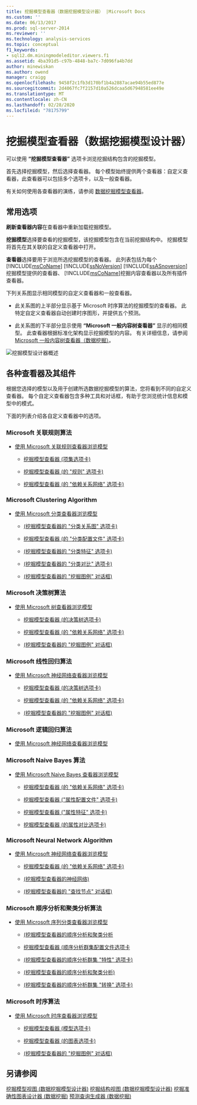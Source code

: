 ```yaml
---
title: 挖掘模型查看器（数据挖掘模型设计器） |Microsoft Docs
ms.custom: ''
ms.date: 06/13/2017
ms.prod: sql-server-2014
ms.reviewer: ''
ms.technology: analysis-services
ms.topic: conceptual
f1_keywords:
- sql12.dm.miningmodeleditor.viewers.f1
ms.assetid: 4ba391d5-c97b-4848-ba7c-7d096fa4b7dd
author: minewiskan
ms.author: owend
manager: craigg
ms.openlocfilehash: 9458f2c1fb3d170bf1b4a2887acae94b55ed877e
ms.sourcegitcommit: 2d4067fc7f2157d10a526dcaa5d67948581ee49e
ms.translationtype: MT
ms.contentlocale: zh-CN
ms.lasthandoff: 02/28/2020
ms.locfileid: "78175799"
---
```

# <a name="mining-model-viewers-data-mining-model-designer"></a>挖掘模型查看器（数据挖掘模型设计器）
  可以使用 **“挖掘模型查看器”** 选项卡浏览挖掘结构包含的挖掘模型。

 首先选择挖掘模型，然后选择查看器。 每个模型始终提供两个查看器：自定义查看器，此查看器可以包括多个选项卡，以及一般查看器。

 有关如何使用各查看器的演练，请参阅 [数据挖掘模型查看器](data-mining/data-mining-model-viewers.md)。

## <a name="common-options"></a>常用选项
 **刷新查看器内容**在查看器中重新加载挖掘模型。

 **挖掘模型**选择要查看的挖掘模型，该挖掘模型包含在当前挖掘结构中。 挖掘模型将首先在其关联的自定义查看器中打开。

 **查看器**选择要用于浏览所选挖掘模型的查看器。 此列表包括为每个[!INCLUDE[msCoName](../includes/msconame-md.md)] [!INCLUDE[ssNoVersion](../includes/ssnoversion-md.md)] [!INCLUDE[ssASnoversion](../includes/ssasnoversion-md.md)]挖掘模型提供的查看器、 [!INCLUDE[msCoName](../includes/msconame-md.md)]挖掘内容查看器以及所有插件查看器。

 下列关系图显示相同模型的自定义查看器和一般查看器。

-   此关系图的上半部分显示基于 Microsoft 时序算法的挖掘模型的查看器。 此特定自定义查看器自动创建时序图形，并提供五个预测。

-   此关系图的下半部分显示使用 **“Microsoft 一般内容树查看器”** 显示的相同模型。 此查看器根据标准化架构显示挖掘模型的内容。 有关详细信息，请参阅 [Microsoft 一般内容树查看器（数据挖掘）](microsoft-generic-content-tree-viewer-data-mining.md)。

 ![挖掘模型设计器概述](media/generic-mining-model-tab1.gif "挖掘模型设计器概述")

## <a name="viewers-and-their-components"></a>各种查看器及其组件
 根据您选择的模型以及用于创建所选数据挖掘模型的算法，您将看到不同的自定义查看器。 每个自定义查看器包含多种工具和对话框，有助于您浏览统计信息和模型中的模式。

 下面的列表介绍各自定义查看器中的选项。

### <a name="microsoft-association-rules-algorithm"></a>Microsoft 关联规则算法

-   [使用 Microsoft 关联规则查看器浏览模型](data-mining/browse-a-model-using-the-microsoft-association-rules-viewer.md)

    -   [挖掘模型查看器 &#40;项集选项卡&#41;](itemsets-tab-mining-model-viewer.md)

    -   [挖掘模型查看器 &#40;的 "规则" 选项卡&#41;](rules-tab-mining-model-viewer.md)

    -   [挖掘模型查看器 &#40;的 "依赖关系网络" 选项卡&#41;](dependency-network-tab-mining-model-viewer.md)

### <a name="microsoft-clustering-algorithm"></a>Microsoft Clustering Algorithm

-   [使用 Microsoft 分类查看器浏览模型](data-mining/browse-a-model-using-the-microsoft-cluster-viewer.md)

    -   [&#40;挖掘模型查看器的 "分类关系图" 选项卡&#41;](cluster-diagram-tab-mining-model-viewer.md)

    -   [挖掘模型查看器 &#40;的 "分类配置文件" 选项卡&#41;](cluster-profiles-tab-mining-model-viewer.md)

    -   [&#40;挖掘模型查看器的 "分类特征" 选项卡&#41;](cluster-characteristics-tab-mining-model-viewer.md)

    -   [&#40;挖掘模型查看器的 "分类对比" 选项卡&#41;](cluster-discrimination-tab-mining-model-viewer.md)

    -   [&#40;挖掘模型查看器的 "挖掘图例" 对话框&#41;](mining-legend-dialog-box-mining-model-viewer.md)

### <a name="microsoft-decision-tree-algorithm"></a>Microsoft 决策树算法

-   [使用 Microsoft 树查看器浏览模型](data-mining/browse-a-model-using-the-microsoft-tree-viewer.md)

    -   [挖掘模型查看器 &#40;的决策树选项卡&#41;](decision-tree-tab-mining-model-viewer.md)

    -   [挖掘模型查看器 &#40;的 "依赖关系网络" 选项卡&#41;](dependency-network-tab-mining-model-viewer.md)

    -   [&#40;挖掘模型查看器的 "挖掘图例" 对话框&#41;](mining-legend-dialog-box-mining-model-viewer.md)

### <a name="microsoft-linear-regression-algorithm"></a>Microsoft 线性回归算法

-   [使用 Microsoft 神经网络查看器浏览模型](data-mining/browse-a-model-using-the-microsoft-neural-network-viewer.md)

    -   [挖掘模型查看器 &#40;的决策树选项卡&#41;](decision-tree-tab-mining-model-viewer.md)

    -   [挖掘模型查看器 &#40;的 "依赖关系网络" 选项卡&#41;](dependency-network-tab-mining-model-viewer.md)

    -   [&#40;挖掘模型查看器的 "挖掘图例" 对话框&#41;](mining-legend-dialog-box-mining-model-viewer.md)

### <a name="microsoft-logistic-regression-algorithm"></a>Microsoft 逻辑回归算法

-   [使用 Microsoft 神经网络查看器浏览模型](data-mining/browse-a-model-using-the-microsoft-neural-network-viewer.md)

### <a name="microsoft-nave-bayes-algorithm"></a>Microsoft Naive Bayes 算法

-   [使用 Microsoft Naive Bayes 查看器浏览模型](data-mining/browse-a-model-using-the-microsoft-naive-bayes-viewer.md)

    -   [挖掘模型查看器 &#40;的 "依赖关系网络" 选项卡&#41;](dependency-network-tab-mining-model-viewer.md)

    -   [挖掘模型查看器 &#40;"属性配置文件" 选项卡&#41;](attribute-profiles-tab-mining-model-viewer.md)

    -   [挖掘模型查看器 &#40;"属性特征" 选项卡&#41;](attribute-characteristics-tab-mining-model-viewer.md)

    -   [挖掘模型查看器 &#40;的属性对比选项卡&#41;](attribute-discrimination-tab-mining-model-viewer.md)

### <a name="microsoft-neural-network-algorithm"></a>Microsoft Neural Network Algorithm

-   [使用 Microsoft 神经网络查看器浏览模型](data-mining/browse-a-model-using-the-microsoft-neural-network-viewer.md)

    -   [挖掘模型查看器 &#40;的 "依赖关系网络" 选项卡&#41;](dependency-network-tab-mining-model-viewer.md)

    -   [&#40;挖掘模型查看器的神经网络&#41;](neural-network-mining-model-viewer.md)

    -   [&#40;挖掘模型查看器的 "查找节点" 对话框&#41;](find-node-dialog-box-mining-model-viewer.md)

### <a name="microsoft-sequence-clustering-algorithm"></a>Microsoft 顺序分析和聚类分析算法

-   [使用 Microsoft 序列分类查看器浏览模型](data-mining/browse-a-model-using-the-microsoft-sequence-cluster-viewer.md)

    -   [&#40;挖掘模型查看器的顺序分析和聚类分析](sequence-clustering-cluster-diagram-tab-mining-model-viewer.md)

    -   [挖掘模型查看器 &#40;顺序分析群集配置文件选项卡](sequence-clustering-cluster-profiles-tab-mining-model-viewer.md)

    -   [&#40;挖掘模型查看器的顺序分析群集 "特性" 选项卡&#41;](sequence-clustering-cluster-characteristics-tab-mining-model-viewer.md)

    -   [&#40;挖掘模型查看器的顺序分析和聚类分析&#41;](sequence-clustering-cluster-discrimination-tab-mining-model-viewer.md)

    -   [&#40;挖掘模型查看器的顺序分析群集 "转换" 选项卡&#41;](sequence-clustering-cluster-transition-tab-mining-model-viewer.md)

### <a name="microsoft-time-series-algorithm"></a>Microsoft 时序算法

-   [使用 Microsoft 时序查看器浏览模型](data-mining/browse-a-model-using-the-microsoft-time-series-viewer.md)

    -   [挖掘模型查看器 &#40;模型选项卡&#41;](model-tab-mining-model-viewers.md)

    -   [挖掘模型查看器 &#40;的图表选项卡&#41;](chart-tab-mining-model-viewers.md)

    -   [&#40;挖掘模型查看器的 "挖掘图例" 对话框&#41;](mining-legend-dialog-box-mining-model-viewer.md)

## <a name="see-also"></a>另请参阅
 [挖掘模型视图 &#40;数据挖掘模型设计器&#41;](mining-models-view-data-mining-model-designer.md) [挖掘结构视图 &#40;数据挖掘模型设计器&#41;](mining-structure-view-data-mining-model-designer.md) [挖掘准确性图表设计器 &#40;数据挖掘&#41;](mining-accuracy-chart-designer-data-mining.md) [预测查询生成器 &#40;数据挖掘&#41;](prediction-query-builder-data-mining.md)


